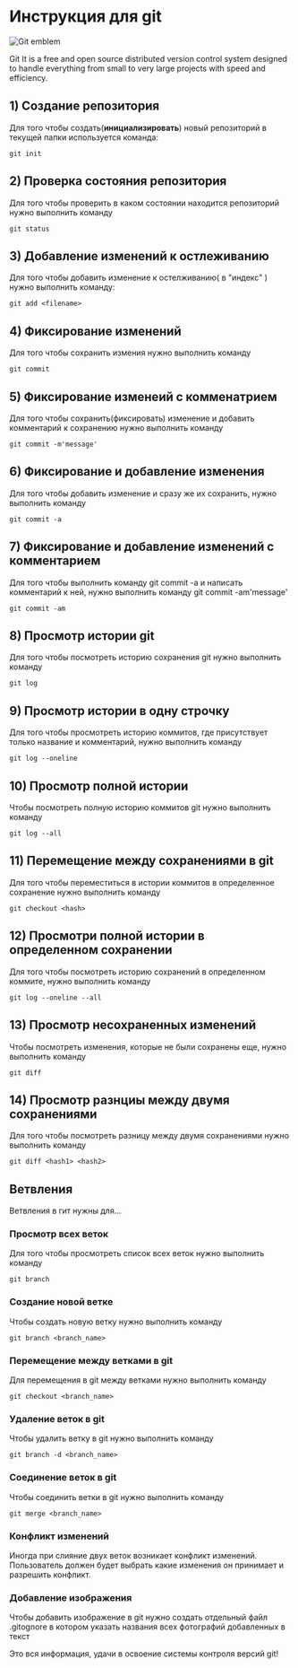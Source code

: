 # Инструкция для git 

![Git emblem](git.jpeg)

Git It is a free and open source distributed version control system designed to handle everything from small to very large projects with speed and efficiency.

## 1) Создание репозитория

Для того чтобы создать(**инициализировать**) новый        репозиторий в текущей папки используется команда: 

    git init    

## 2) Проверка состояния репозитория

Для того чтобы проверить в каком состоянии находится репозиторий нужно выполнить команду

    git status
    
## 3) Добавление изменений к остлеживанию

Для того чтобы добавить изменение к остелживанию( в "индекс" ) нужно выполнить команду:

    git add <filename>
    
## 4) Фиксирование изменений

Для того чтобы сохранить измения нужно выполнить команду

    git commit

## 5) Фиксирование изменеий с комменатрием

Для того чтобы сохранить(фиксировать) изменение и добавить комментарий к сохранению нужно выполнить команду

    git commit -m'message'

## 6) Фиксирование и добавление изменения

Для того чтобы добавить изменение и сразу же их сохранить, нужно выполнить команду

    git commit -a

## 7) Фиксирование и добавление изменений с комментарием

Для того чтобы выполнить команду git commit -a и написать комментарий к ней, нужно выполнить команду git commit -am'message'

    git commit -am
## 8) Просмотр истории git

Для того чтобы посмотреть историю сохранения git нужно выполнить команду 

    git log

## 9) Просмотр истории в одну строчку

Для того чтобы просмотреть историю коммитов, где присутствует только название и комментарий, нужно выполнить команду

    git log --oneline

## 10) Просмотр полной истории

Чтобы посмотреть полную историю коммитов git нужно выполнить команду

    git log --all

## 11) Перемещение между сохранениями в git

Для того чтобы переместиться в истории коммитов в определенное сохранение нужно выполнить команду

    git checkout <hash>

## 12) Просмотри полной истории в определенном сохранении

Для того чтобы посмотреть историю сохранений в определенном коммите, нужно выполнить команду

    git log --oneline --all

## 13) Просмотр несохраненных изменений

Чтобы посмотреть изменения, которые не были сохранены еще, нужно выполнить команду

    git diff

## 14) Просмотр разнциы между двумя сохранениями

Для того чтобы посмотреть разницу между двумя сохранениями нужно выполнить команду

    git diff <hash1> <hash2>


## Ветвления

Ветвления в гит нужны для...

### Просмотр всех веток

Для того чтобы просмотреть список всех веток нужно выполнить команду

    git branch

### Создание новой ветке

Чтобы создать новую ветку нужно выполнить команду 

    git branch <branch_name>

### Перемещение между ветками в git

Для перемещения в git между ветками нужно выполнить команду

    git checkout <branch_name>

### Удаление веток в git

Чтобы удалить ветку в git нужно выполнить команду

    git branch -d <branch_name>

### Соединение веток в git

Чтобы соединить ветки в git нужно выполнить команду

    git merge <branch_name>

### Конфликт изменений

Иногда при слияние двух веток возникает конфликт изменений. Пользователь должен будет выбрать какие изменения он принимает и разрешить конфликт.

### Добавление изображения

Чтобы добавить изображение в git нужно создать отдельный файл .gitognore в котором указать названия всех фотографий добавленных в текст

Это вся информация, удачи в освоение системы контроля версий git!

